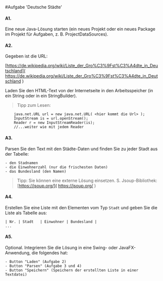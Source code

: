 #Aufgabe 'Deutsche Städte'

#### A1.
Eine neue Java-Lösung starten (ein neues Projekt oder ein neues Package im Projekt für Aufgaben, z. B. ProjectDataSources).


#### A2.

Gegeben ist die URL:

[https://de.wikipedia.org/wiki/Liste_der_Gro%C3%9Fst%C3%A4dte_in_Deutschland]( https://de.wikipedia.org/wiki/Liste_der_Gro%C3%9Fst%C3%A4dte_in_Deutschland )


Laden Sie den HTML-Text von der Internetseite in den Arbeitsspeicher (in ein String oder in ein StringBuilder).


> Tipp zum Lesen:

		java.net.URL url = new java.net.URL( <hier kommt die Url> );   
		InputStream is = url.openStream();   
		Reader r = new InputStreamReader(is);   
		//...weiter wie mit jedem Reader

#### A3.
Parsen Sie den Text mit den Städte-Daten und finden Sie zu jeder Stadt aus der Tabelle:
 
    - den Stadnamen
    - die Einwohnerzahl (nur die frischesten Daten)
    - das Bundesland (den Namen)

>Tipp: Sie können eine externe Lösung einsetzen. S. Jsoup-Bibliothek: [https://jsoup.org/]( https://jsoup.org/ )

#### A4.
Erstellen Sie eine Liste mit den Elementen vom Typ `Stadt` und geben Sie die Liste als Tabelle aus:

	| Nr. | Stadt	| Einwohner | Bundesland |
	... 


#### A5.
Optional. Integrieren Sie die Lösung in eine Swing- oder JavaFX-Anwendung, die folgendes hat:

    - Button "Laden" (Aufgabe 2)
    - Button "Parsen" (Aufgabe 3 und 4)
    - Button "Speichern" (Speichern der erstellten Liste in einer Textdatei)
